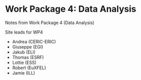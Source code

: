 # Work Package 4: Data Analysis

Notes from Work Package 4 (Data Analysis)

Site leads for WP4

- Andrea (CERIC-ERIC)
- Giuseppe (EGI)
- Jakub (ELI)
- Thomas (ESRF)
- Lottie (ESS)
- Robert (EuXFEL)
- Jamie (ILL)
